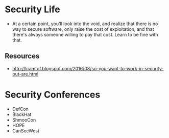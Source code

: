 # Security Life

- At a certain point, you'll look into the void, and realize that there is no way to secure software, only raise the cost of exploitation, and that there's always someone willing to pay that cost. Learn to be fine with that.

## Resources

- http://lcamtuf.blogspot.com/2016/08/so-you-want-to-work-in-security-but-are.html


# Security Conferences

- DefCon
- BlackHat
- ShmooCon
- HOPE
- CanSecWest


